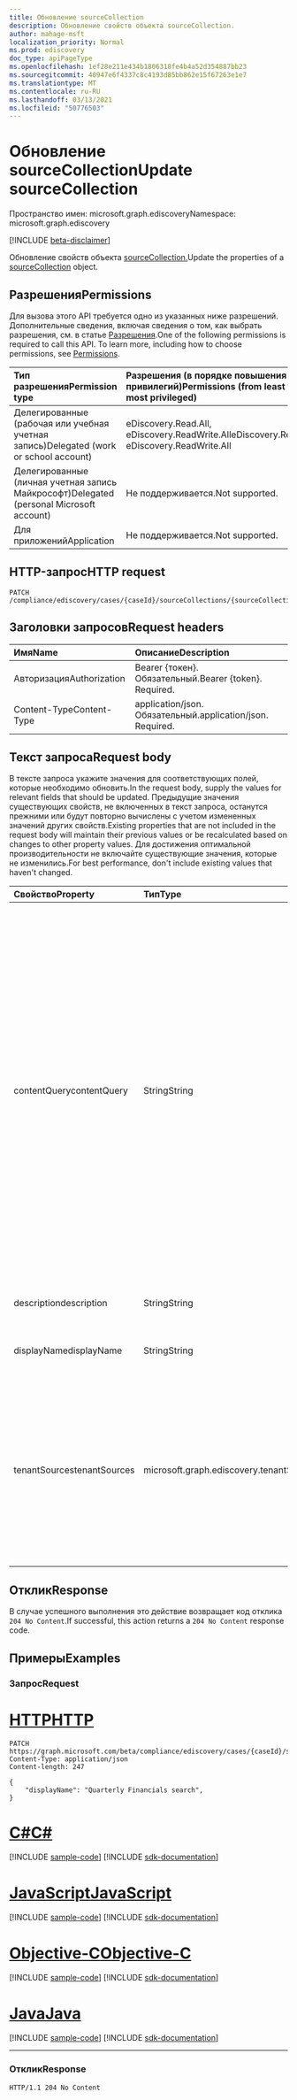 ```yaml
---
title: Обновление sourceCollection
description: Обновление свойств объекта sourceCollection.
author: mahage-msft
localization_priority: Normal
ms.prod: ediscovery
doc_type: apiPageType
ms.openlocfilehash: 1ef28e211e434b1806318fe4b4a52d354887bb23
ms.sourcegitcommit: 40947e6f4337c8c4193d85bb862e15f67263e1e7
ms.translationtype: MT
ms.contentlocale: ru-RU
ms.lasthandoff: 03/13/2021
ms.locfileid: "50776503"
---
```

# <a name="update-sourcecollection"></a><span data-ttu-id="e85fc-103">Обновление sourceCollection</span><span class="sxs-lookup"><span data-stu-id="e85fc-103">Update sourceCollection</span></span>

<span data-ttu-id="e85fc-104">Пространство имен: microsoft.graph.ediscovery</span><span class="sxs-lookup"><span data-stu-id="e85fc-104">Namespace: microsoft.graph.ediscovery</span></span>

[!INCLUDE [beta-disclaimer](../../includes/beta-disclaimer.md)]

<span data-ttu-id="e85fc-105">Обновление свойств объекта [sourceCollection.](../resources/ediscovery-sourcecollection.md)</span><span class="sxs-lookup"><span data-stu-id="e85fc-105">Update the properties of a [sourceCollection](../resources/ediscovery-sourcecollection.md) object.</span></span>

## <a name="permissions"></a><span data-ttu-id="e85fc-106">Разрешения</span><span class="sxs-lookup"><span data-stu-id="e85fc-106">Permissions</span></span>

<span data-ttu-id="e85fc-p101">Для вызова этого API требуется одно из указанных ниже разрешений. Дополнительные сведения, включая сведения о том, как выбрать разрешения, см. в статье [Разрешения](/graph/permissions-reference).</span><span class="sxs-lookup"><span data-stu-id="e85fc-p101">One of the following permissions is required to call this API. To learn more, including how to choose permissions, see [Permissions](/graph/permissions-reference).</span></span>

|<span data-ttu-id="e85fc-109">Тип разрешения</span><span class="sxs-lookup"><span data-stu-id="e85fc-109">Permission type</span></span>|<span data-ttu-id="e85fc-110">Разрешения (в порядке повышения привилегий)</span><span class="sxs-lookup"><span data-stu-id="e85fc-110">Permissions (from least to most privileged)</span></span>|
|:---|:---|
|<span data-ttu-id="e85fc-111">Делегированные (рабочая или учебная учетная запись)</span><span class="sxs-lookup"><span data-stu-id="e85fc-111">Delegated (work or school account)</span></span>|<span data-ttu-id="e85fc-112">eDiscovery.Read.All, eDiscovery.ReadWrite.All</span><span class="sxs-lookup"><span data-stu-id="e85fc-112">eDiscovery.Read.All, eDiscovery.ReadWrite.All</span></span>|
|<span data-ttu-id="e85fc-113">Делегированные (личная учетная запись Майкрософт)</span><span class="sxs-lookup"><span data-stu-id="e85fc-113">Delegated (personal Microsoft account)</span></span>|<span data-ttu-id="e85fc-114">Не поддерживается.</span><span class="sxs-lookup"><span data-stu-id="e85fc-114">Not supported.</span></span>|
|<span data-ttu-id="e85fc-115">Для приложений</span><span class="sxs-lookup"><span data-stu-id="e85fc-115">Application</span></span>|<span data-ttu-id="e85fc-116">Не поддерживается.</span><span class="sxs-lookup"><span data-stu-id="e85fc-116">Not supported.</span></span>|

## <a name="http-request"></a><span data-ttu-id="e85fc-117">HTTP-запрос</span><span class="sxs-lookup"><span data-stu-id="e85fc-117">HTTP request</span></span>

<!-- {
  "blockType": "ignored"
}
-->

``` http
PATCH /compliance/ediscovery/cases/{caseId}/sourceCollections/{sourceCollectionId}
```

## <a name="request-headers"></a><span data-ttu-id="e85fc-118">Заголовки запросов</span><span class="sxs-lookup"><span data-stu-id="e85fc-118">Request headers</span></span>

|<span data-ttu-id="e85fc-119">Имя</span><span class="sxs-lookup"><span data-stu-id="e85fc-119">Name</span></span>|<span data-ttu-id="e85fc-120">Описание</span><span class="sxs-lookup"><span data-stu-id="e85fc-120">Description</span></span>|
|:---|:---|
|<span data-ttu-id="e85fc-121">Авторизация</span><span class="sxs-lookup"><span data-stu-id="e85fc-121">Authorization</span></span>|<span data-ttu-id="e85fc-p102">Bearer {токен}. Обязательный.</span><span class="sxs-lookup"><span data-stu-id="e85fc-p102">Bearer {token}. Required.</span></span>|
|<span data-ttu-id="e85fc-124">Content-Type</span><span class="sxs-lookup"><span data-stu-id="e85fc-124">Content-Type</span></span>|<span data-ttu-id="e85fc-p103">application/json. Обязательный.</span><span class="sxs-lookup"><span data-stu-id="e85fc-p103">application/json. Required.</span></span>|

## <a name="request-body"></a><span data-ttu-id="e85fc-127">Текст запроса</span><span class="sxs-lookup"><span data-stu-id="e85fc-127">Request body</span></span>

<span data-ttu-id="e85fc-128">В тексте запроса укажите значения для соответствующих полей, которые необходимо обновить.</span><span class="sxs-lookup"><span data-stu-id="e85fc-128">In the request body, supply the values for relevant fields that should be updated.</span></span> <span data-ttu-id="e85fc-129">Предыдущие значения существующих свойств, не включенных в текст запроса, останутся прежними или будут повторно вычислены с учетом измененных значений других свойств.</span><span class="sxs-lookup"><span data-stu-id="e85fc-129">Existing properties that are not included in the request body will maintain their previous values or be recalculated based on changes to other property values.</span></span> <span data-ttu-id="e85fc-130">Для достижения оптимальной производительности не включайте существующие значения, которые не изменились.</span><span class="sxs-lookup"><span data-stu-id="e85fc-130">For best performance, don't include existing values that haven't changed.</span></span>

|<span data-ttu-id="e85fc-131">Свойство</span><span class="sxs-lookup"><span data-stu-id="e85fc-131">Property</span></span>|<span data-ttu-id="e85fc-132">Тип</span><span class="sxs-lookup"><span data-stu-id="e85fc-132">Type</span></span>|<span data-ttu-id="e85fc-133">Описание</span><span class="sxs-lookup"><span data-stu-id="e85fc-133">Description</span></span>|
|:---|:---|:---|
|<span data-ttu-id="e85fc-134">contentQuery</span><span class="sxs-lookup"><span data-stu-id="e85fc-134">contentQuery</span></span>|<span data-ttu-id="e85fc-135">String</span><span class="sxs-lookup"><span data-stu-id="e85fc-135">String</span></span>|<span data-ttu-id="e85fc-136">Строка запроса в запросе KQL (Язык запросов ключевых слов).</span><span class="sxs-lookup"><span data-stu-id="e85fc-136">The query string in KQL (Keyword Query Language) query.</span></span> <span data-ttu-id="e85fc-137">Подробные сведения см. в [статье Ключевые запросы и условия поиска для поиска контента и поиска электронных данных.](/microsoft-365/compliance/keyword-queries-and-search-conditions)</span><span class="sxs-lookup"><span data-stu-id="e85fc-137">For details, see [Keyword queries and search conditions for Content Search and eDiscovery](/microsoft-365/compliance/keyword-queries-and-search-conditions).</span></span>  <span data-ttu-id="e85fc-138">Поиск можно уточнить с помощью полей в паре со значениями; например, `subject:"Quarterly Financials" AND Date>=06/01/2016 AND Date<=07/01/2016` .</span><span class="sxs-lookup"><span data-stu-id="e85fc-138">You can refine searches by using fields paired with values; for example, `subject:"Quarterly Financials" AND Date>=06/01/2016 AND Date<=07/01/2016`.</span></span>|
|<span data-ttu-id="e85fc-139">description</span><span class="sxs-lookup"><span data-stu-id="e85fc-139">description</span></span>|<span data-ttu-id="e85fc-140">String</span><span class="sxs-lookup"><span data-stu-id="e85fc-140">String</span></span>|<span data-ttu-id="e85fc-141">Описание **sourceCollection**.</span><span class="sxs-lookup"><span data-stu-id="e85fc-141">The description of the **sourceCollection**.</span></span>|
|<span data-ttu-id="e85fc-142">displayName</span><span class="sxs-lookup"><span data-stu-id="e85fc-142">displayName</span></span>|<span data-ttu-id="e85fc-143">String</span><span class="sxs-lookup"><span data-stu-id="e85fc-143">String</span></span>|<span data-ttu-id="e85fc-144">Имя отображения **sourceCollection**.</span><span class="sxs-lookup"><span data-stu-id="e85fc-144">The display name of the **sourceCollection**.</span></span>|
|<span data-ttu-id="e85fc-145">tenantSources</span><span class="sxs-lookup"><span data-stu-id="e85fc-145">tenantSources</span></span>|<span data-ttu-id="e85fc-146">microsoft.graph.ediscovery.tenantSources</span><span class="sxs-lookup"><span data-stu-id="e85fc-146">microsoft.graph.ediscovery.tenantSources</span></span>|<span data-ttu-id="e85fc-147">При указании коллекция будет охватывать всю службу для всей рабочей нагрузки.</span><span class="sxs-lookup"><span data-stu-id="e85fc-147">When specified, the collection will span across a service for an entire workload.</span></span> <span data-ttu-id="e85fc-148">Возможные значения: `allMailboxes`, `allSites`.</span><span class="sxs-lookup"><span data-stu-id="e85fc-148">Possible values are: `allMailboxes`, `allSites`.</span></span>|

## <a name="response"></a><span data-ttu-id="e85fc-149">Отклик</span><span class="sxs-lookup"><span data-stu-id="e85fc-149">Response</span></span>

<span data-ttu-id="e85fc-150">В случае успешного выполнения это действие возвращает код отклика `204 No Content`.</span><span class="sxs-lookup"><span data-stu-id="e85fc-150">If successful, this action returns a `204 No Content` response code.</span></span>

## <a name="examples"></a><span data-ttu-id="e85fc-151">Примеры</span><span class="sxs-lookup"><span data-stu-id="e85fc-151">Examples</span></span>

### <a name="request"></a><span data-ttu-id="e85fc-152">Запрос</span><span class="sxs-lookup"><span data-stu-id="e85fc-152">Request</span></span>


# <a name="http"></a>[<span data-ttu-id="e85fc-153">HTTP</span><span class="sxs-lookup"><span data-stu-id="e85fc-153">HTTP</span></span>](#tab/http)
<!-- {
  "blockType": "request",
  "name": "update_sourcecollection"
}
-->

``` http
PATCH https://graph.microsoft.com/beta/compliance/ediscovery/cases/{caseId}/sourceCollections/1a9b4145d8f84e39bc45a7f68c5c5119
Content-Type: application/json
Content-length: 247

{
    "displayName": "Quarterly Financials search",
}
```
# <a name="c"></a>[<span data-ttu-id="e85fc-154">C#</span><span class="sxs-lookup"><span data-stu-id="e85fc-154">C#</span></span>](#tab/csharp)
[!INCLUDE [sample-code](../includes/snippets/csharp/update-sourcecollection-csharp-snippets.md)]
[!INCLUDE [sdk-documentation](../includes/snippets/snippets-sdk-documentation-link.md)]

# <a name="javascript"></a>[<span data-ttu-id="e85fc-155">JavaScript</span><span class="sxs-lookup"><span data-stu-id="e85fc-155">JavaScript</span></span>](#tab/javascript)
[!INCLUDE [sample-code](../includes/snippets/javascript/update-sourcecollection-javascript-snippets.md)]
[!INCLUDE [sdk-documentation](../includes/snippets/snippets-sdk-documentation-link.md)]

# <a name="objective-c"></a>[<span data-ttu-id="e85fc-156">Objective-C</span><span class="sxs-lookup"><span data-stu-id="e85fc-156">Objective-C</span></span>](#tab/objc)
[!INCLUDE [sample-code](../includes/snippets/objc/update-sourcecollection-objc-snippets.md)]
[!INCLUDE [sdk-documentation](../includes/snippets/snippets-sdk-documentation-link.md)]

# <a name="java"></a>[<span data-ttu-id="e85fc-157">Java</span><span class="sxs-lookup"><span data-stu-id="e85fc-157">Java</span></span>](#tab/java)
[!INCLUDE [sample-code](../includes/snippets/java/update-sourcecollection-java-snippets.md)]
[!INCLUDE [sdk-documentation](../includes/snippets/snippets-sdk-documentation-link.md)]

---


### <a name="response"></a><span data-ttu-id="e85fc-158">Отклик</span><span class="sxs-lookup"><span data-stu-id="e85fc-158">Response</span></span>

<!-- {
  "blockType": "response",
  "truncated": true
}
-->

``` http
HTTP/1.1 204 No Content
```
